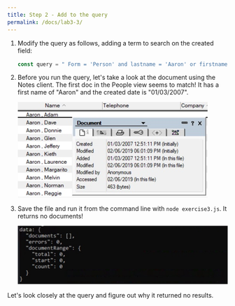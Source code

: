 ```yaml
---
title: Step 2 - Add to the query
permalink: /docs/lab3-3/
---
```


1. Modify the query as follows, adding a term to search on the created field:

    ```JavaScript
    const query = " Form = 'Person' and lastname = 'Aaron' or firstname = 'aaron' and @Created > @dt('2007-01-02')";
    ```

1. Before you run the query, let's take a look at the document using the Notes client.  The first doc in the People view seems to match! It has a first name of "Aaron" and the created date is "01/03/2007".

    ![](../images/ex3c/match.jpg)

1. Save the file and run it from the command line with `node exercise3.js`. It returns no documents!

    ![](../images/ex3c/no-results.jpg)

Let's look closely at the query and figure out why it returned no results.
